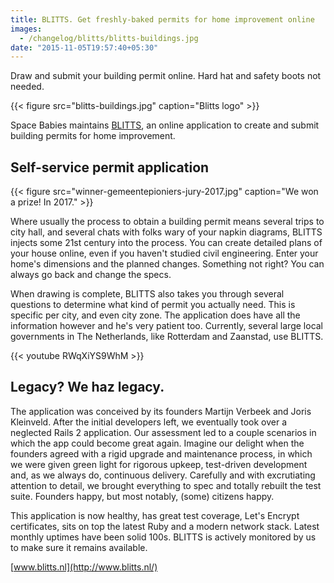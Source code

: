 ```yaml
---
title: BLITTS. Get freshly-baked permits for home improvement online
images:
  - /changelog/blitts/blitts-buildings.jpg
date: "2015-11-05T19:57:40+05:30"
---
```

Draw and submit your building permit online. Hard hat and safety boots not needed.
<!--more-->

{{< figure src="blitts-buildings.jpg" caption="Blitts logo" >}}

Space Babies maintains [BLITTS](https://www.blitts.nl/), an online application to create and submit building permits for home improvement.

## Self-service permit application

{{< figure src="winner-gemeentepioniers-jury-2017.jpg" caption="We won a prize! In 2017." >}}

Where usually the process to obtain a building permit means several trips to city hall, and several chats with folks wary of your napkin diagrams, BLITTS injects some 21st century into the process. You can create detailed plans of your house online, even if you haven't studied civil engineering. Enter your home's dimensions and the planned changes. Something not right? You can always go back and change the specs.

When drawing is complete, BLITTS also takes you through several questions to determine what kind of permit you actually need. This is specific per city, and even city zone. The application does have all the information however and he's very patient too. Currently, several large local governments in The Netherlands, like Rotterdam and Zaanstad, use BLITTS.

{{< youtube RWqXiYS9WhM >}}

## Legacy? We haz legacy.

The application was conceived by its founders Martijn Verbeek and Joris Kleinveld. After the initial developers left, we eventually took over a neglected Rails 2 application. Our assessment led to a couple scenarios in which the app could become great again. Imagine our delight when the founders agreed with a rigid upgrade and maintenance process, in which we were given green light for rigorous upkeep, test-driven development and, as we always do, continuous delivery. Carefully and with excrutiating attention to detail, we brought everything to spec and totally rebuilt the test suite. Founders happy, but most notably, (some) citizens happy.

This application is now healthy, has great test coverage, Let's Encrypt certificates, sits on top the latest Ruby and a modern network stack. Latest monthly uptimes have been solid 100s. BLITTS is actively monitored by us to make sure it remains available.

[www.blitts.nl](http://www.blitts.nl/)
